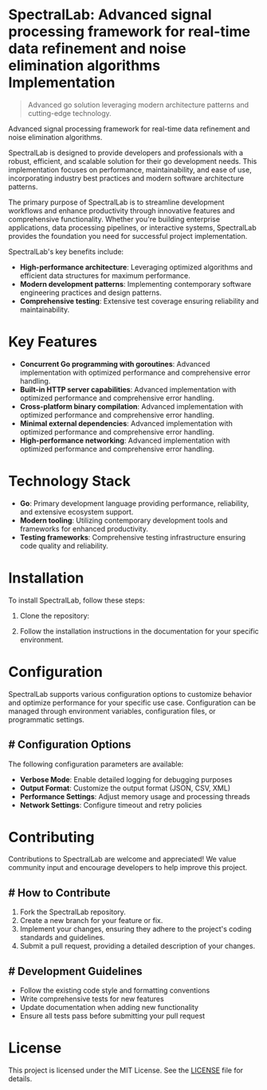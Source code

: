 <!-- fallback_SpectralLab_20250802212817_32543 -->

# SpectralLab: Advanced signal processing framework for real-time data refinement and noise elimination algorithms Implementation
> Advanced go solution leveraging modern architecture patterns and cutting-edge technology.

Advanced signal processing framework for real-time data refinement and noise elimination algorithms.

SpectralLab is designed to provide developers and professionals with a robust, efficient, and scalable solution for their go development needs. This implementation focuses on performance, maintainability, and ease of use, incorporating industry best practices and modern software architecture patterns.

The primary purpose of SpectralLab is to streamline development workflows and enhance productivity through innovative features and comprehensive functionality. Whether you're building enterprise applications, data processing pipelines, or interactive systems, SpectralLab provides the foundation you need for successful project implementation.

SpectralLab's key benefits include:

* **High-performance architecture**: Leveraging optimized algorithms and efficient data structures for maximum performance.
* **Modern development patterns**: Implementing contemporary software engineering practices and design patterns.
* **Comprehensive testing**: Extensive test coverage ensuring reliability and maintainability.

# Key Features

* **Concurrent Go programming with goroutines**: Advanced implementation with optimized performance and comprehensive error handling.
* **Built-in HTTP server capabilities**: Advanced implementation with optimized performance and comprehensive error handling.
* **Cross-platform binary compilation**: Advanced implementation with optimized performance and comprehensive error handling.
* **Minimal external dependencies**: Advanced implementation with optimized performance and comprehensive error handling.
* **High-performance networking**: Advanced implementation with optimized performance and comprehensive error handling.

# Technology Stack

* **Go**: Primary development language providing performance, reliability, and extensive ecosystem support.
* **Modern tooling**: Utilizing contemporary development tools and frameworks for enhanced productivity.
* **Testing frameworks**: Comprehensive testing infrastructure ensuring code quality and reliability.

# Installation

To install SpectralLab, follow these steps:

1. Clone the repository:


2. Follow the installation instructions in the documentation for your specific environment.

# Configuration

SpectralLab supports various configuration options to customize behavior and optimize performance for your specific use case. Configuration can be managed through environment variables, configuration files, or programmatic settings.

## # Configuration Options

The following configuration parameters are available:

* **Verbose Mode**: Enable detailed logging for debugging purposes
* **Output Format**: Customize the output format (JSON, CSV, XML)
* **Performance Settings**: Adjust memory usage and processing threads
* **Network Settings**: Configure timeout and retry policies

# Contributing

Contributions to SpectralLab are welcome and appreciated! We value community input and encourage developers to help improve this project.

## # How to Contribute

1. Fork the SpectralLab repository.
2. Create a new branch for your feature or fix.
3. Implement your changes, ensuring they adhere to the project's coding standards and guidelines.
4. Submit a pull request, providing a detailed description of your changes.

## # Development Guidelines

* Follow the existing code style and formatting conventions
* Write comprehensive tests for new features
* Update documentation when adding new functionality
* Ensure all tests pass before submitting your pull request

# License

This project is licensed under the MIT License. See the [LICENSE](https://github.com/ludo53/SpectralLab/blob/main/LICENSE) file for details.
